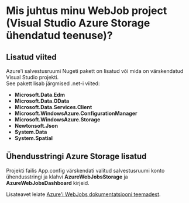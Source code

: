 <properties
    pageTitle="Mis juhtus minu WebJob project (Visual Studio Azure Storage ühendatud teenuse)? | Microsoft Azure'i"
    description="Kirjeldab, mis juhtus Azure'i WebJob projekti pärast salvestusruumi Visual Studio abil kontoga ühenduse ühendatud teenused"
    services="storage"
    documentationCenter=""
    authors="TomArcher"
    manager="douge"
    editor=""/>

<tags
    ms.service="storage"
    ms.workload="web"
    ms.tgt_pltfrm="vs-what-happened"
    ms.devlang="na"
    ms.topic="article"
    ms.date="08/15/2016"
    ms.author="tarcher"/>

# <a name="what-happened-to-my-webjob-project-visual-studio-azure-storage-connected-service"></a>Mis juhtus minu WebJob project (Visual Studio Azure Storage ühendatud teenuse)?

## <a name="references-added"></a>Lisatud viited

Azure'i salvestusruumi Nugeti pakett on lisatud või mida on värskendatud Visual Studio projekti.  
See pakett lisab järgmised .net-i viited:

- **Microsoft.Data.Edm**
- **Microsoft.Data.OData**
- **Microsoft.Data.Services.Client**
- **Microsoft.WindowsAzure.ConfigurationManager**
- **Microsoft.WindowsAzure.Storage**
- **Newtonsoft.Json**
- **System.Data**
- **System.Spatial**

## <a name="connection-string-for-azure-storage-added"></a>Ühendusstringi Azure Storage lisatud
Projekti failis App.config värskendati valitud salvestusruumi konto ühendusstringi ja klahvi **AzureWebJobsStorage** ja **AzureWebJobsDashboard** kirjeid.

Lisateavet leiate [Azure'i WebJobs dokumentatsiooni teemadest](http://go.microsoft.com/fwlink/?linkid=390226).
